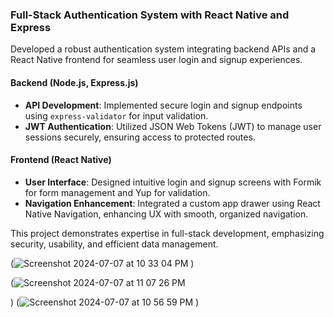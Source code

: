 ### Full-Stack Authentication System with React Native and Express

Developed a robust authentication system integrating backend APIs and a React Native frontend for seamless user login and signup experiences.

#### Backend (Node.js, Express.js)
- **API Development**: Implemented secure login and signup endpoints using `express-validator` for input validation.
- **JWT Authentication**: Utilized JSON Web Tokens (JWT) to manage user sessions securely, ensuring access to protected routes.

#### Frontend (React Native)
- **User Interface**: Designed intuitive login and signup screens with Formik for form management and Yup for validation.
- **Navigation Enhancement**: Integrated a custom app drawer using React Native Navigation, enhancing UX with smooth, organized navigation.

This project demonstrates expertise in full-stack development, emphasizing security, usability, and efficient data management.

(![Screenshot 2024-07-07 at 10 33 04 PM](https://github.com/ashu6530/ashu6530-iAuth-RN-and-NodeJs/assets/82864661/c2babb34-2394-404f-95bc-030c674672ae)
)

(![Screenshot 2024-07-07 at 11 07 26 PM](https://github.com/ashu6530/ashu6530-iAuth-RN-and-NodeJs/assets/82864661/8612ade9-0eac-4243-a637-9146a169a13e)


)
(![Screenshot 2024-07-07 at 10 56 59 PM](https://github.com/ashu6530/ashu6530-iAuth-RN-and-NodeJs/assets/82864661/6f921fc5-177a-415b-b4b0-f0624fb03c42)
)
